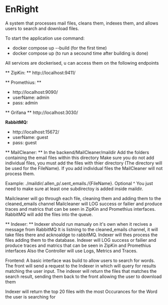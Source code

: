 # EnRight
A system that processes mail files, cleans them, indexes them, and allows users to search and download files.


To start the application use command:
- docker compose up --build (for the first time)
- docker compose up (to run a secound time after building is done)

All services are dockerised, u can access them on the following endpoints

** ZipKin: **
http://localhost:9411/

** Promethius: **
- http://localhost:9090/
- userName: admin
- pass: admin

** Grifana **
http://localhost:3030/

**RabbitMQ:**
- http://localhost:15672/
- userName: guest
- pass: guest

** MailCleaner: **
In the backend/MailCleaner/maildir
Add the folders containing the email files within this directory
Make sure you do not add individual files, you must add the files with thier directory (The directory will be used for the FileName).
If you add individual files the MailCleaner will not process them.

Example:
./maildir/.allen_p/.sent_emails./{FileName}.
                   Optional ^
You just need to make sure at least one subdirectoy is added inside maildir.


Mailcleaner will go through each file, cleaning them and adding them to the cleaned_emails channel
Mailcleaner will LOG success or failier and produce traces and matrics that can be seen in ZipKin and Promethius interfaces.
RabbitMQ will add the files into the queue.

** Indexer: **
Indexer should run manualy on it's own when it recives a message from RabbitMQ
It is listning to the cleaned_emails channel, it will take files there and acknoaldge to rabbitMQ.
Indexer will thes process the files adding them to the database.
Indexer will LOG success or failier and produce traces and matrics that can be seen in ZipKin and Promethius interfaces
Also the Controller will use Logs, Metrics and Traces.

Frontend:
A basic interface was build to allow users to search for words.
The front will send a request to the Indexer in which will query for results matching the user input.
The indexer will return the files that matches the search result, sending them back to the front allowing the user to download them

Indexer will return the top 20 files with the most Occurances for the Word the user is searching for
